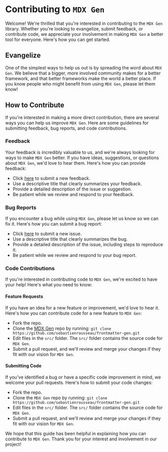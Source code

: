 # Contributing to `MDX Gen`

Welcome! We're thrilled that you're interested in contributing to the `MDX Gen` library. Whether you're looking to evangelize, submit feedback, or contribute code, we appreciate your involvement in making `MDX Gen` a better tool for everyone. Here's how you can get started.

## Evangelize

One of the simplest ways to help us out is by spreading the word about `MDX Gen`. We believe that a bigger, more involved community makes for a better framework, and that better frameworks make the world a better place. If you know people who might benefit from using `MDX Gen`, please let them know!

## How to Contribute

If you're interested in making a more direct contribution, there are several ways you can help us improve `MDX Gen`. Here are some guidelines for submitting feedback, bug reports, and code contributions.

### Feedback

Your feedback is incredibly valuable to us, and we're always looking for ways to make `MDX Gen` better. If you have ideas, suggestions, or questions about `MDX Gen`, we'd love to hear them. Here's how you can provide feedback:

- Click [here][02] to submit a new feedback.
- Use a descriptive title that clearly summarizes your feedback.
- Provide a detailed description of the issue or suggestion.
- Be patient while we review and respond to your feedback.

### Bug Reports

If you encounter a bug while using `MDX Gen`, please let us know so we can fix it. Here's how you can submit a bug report:

- Click [here][02] to submit a new issue.
- Use a descriptive title that clearly summarizes the bug.
- Provide a detailed description of the issue, including steps to reproduce it.
- Be patient while we review and respond to your bug report.

### Code Contributions

If you're interested in contributing code to `MDX Gen`, we're excited to have your help! Here's what you need to know:

#### Feature Requests

If you have an idea for a new feature or improvement, we'd love to hear it. Here's how you can contribute code for a new feature to `MDX Gen`:

- Fork the repo.
- Clone the [MDX Gen][01] repo by running:
  `git clone https://github.com/sebastienrousseau/frontmatter-gen.git`
- Edit files in the `src/` folder. The `src/` folder contains the source code for `MDX Gen`.
- Submit a pull request, and we'll review and merge your changes if they fit with our vision for `MDX Gen`.

#### Submitting Code

If you've identified a bug or have a specific code improvement in mind, we welcome your pull requests. Here's how to submit your code changes:

- Fork the repo.
- Clone the `MDX Gen` repo by running:
  `git clone https://github.com/sebastienrousseau/frontmatter-gen.git`
- Edit files in the `src/` folder. The `src/` folder contains the source code for `MDX Gen`.
- Submit a pull request, and we'll review and merge your changes if they fit with our vision for `MDX Gen`.

We hope that this guide has been helpful in explaining how you can contribute to `MDX Gen`. Thank you for your interest and involvement in our project!

[01]: https://github.com/sebastienrousseau/frontmatter-gen
[02]: https://github.com/sebastienrousseau/frontmatter-gen/issues/new
